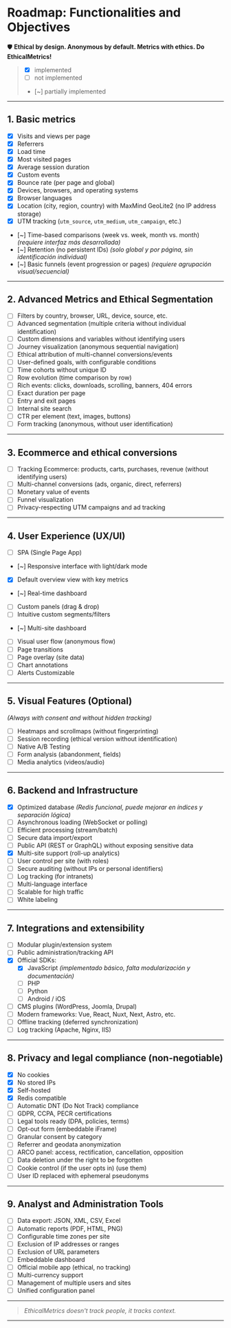 # Roadmap: Functionalities and Objectives

🛡️ **Ethical by design. Anonymous by default. Metrics with ethics. Do EthicalMetrics!**

> * [x] implemented
> * [ ] not implemented 
> * [~] partially implemented 

---

## 1. Basic metrics 

* [x] Visits and views per page
* [x] Referrers
* [x] Load time
* [x] Most visited pages
* [x] Average session duration
* [x] Custom events
* [x] Bounce rate (per page and global)
* [x] Devices, browsers, and operating systems
* [x] Browser languages
* [x] Location (city, region, country) with MaxMind GeoLite2 (no IP address storage)
* [x] UTM tracking (`utm_source`, `utm_medium`, `utm_campaign`, etc.)
* [~] Time-based comparisons (week vs. week, month vs. month) *(requiere interfaz más desarrollada)*
* [~] Retention (no persistent IDs) *(solo global y por página, sin identificación individual)*
* [~] Basic funnels (event progression or pages) *(requiere agrupación visual/secuencial)*

---

## 2. Advanced Metrics and Ethical Segmentation

* [ ] Filters by country, browser, URL, device, source, etc.
* [ ] Advanced segmentation (multiple criteria without individual identification)
* [ ] Custom dimensions and variables without identifying users
* [ ] Journey visualization (anonymous sequential navigation)
* [ ] Ethical attribution of multi-channel conversions/events
* [ ] User-defined goals, with configurable conditions
* [ ] Time cohorts without unique ID
* [ ] Row evolution (time comparison by row)
* [ ] Rich events: clicks, downloads, scrolling, banners, 404 errors
* [ ] Exact duration per page
* [ ] Entry and exit pages
* [ ] Internal site search
* [ ] CTR per element (text, images, buttons)
* [ ] Form tracking (anonymous, without user identification)

---

## 3. Ecommerce and ethical conversions

* [ ] Tracking Ecommerce: products, carts, purchases, revenue (without identifying users)
* [ ] Multi-channel conversions (ads, organic, direct, referrers)
* [ ] Monetary value of events
* [ ] Funnel visualization
* [ ] Privacy-respecting UTM campaigns and ad tracking

---

## 4. User Experience (UX/UI)

- [ ] SPA (Single Page App)
- [~] Responsive interface with light/dark mode
- [x] Default overview view with key metrics
- [~] Real-time dashboard
- [ ] Custom panels (drag & drop)
- [ ] Intuitive custom segments/filters
- [~] Multi-site dashboard
- [ ] Visual user flow (anonymous flow)
- [ ] Page transitions
- [ ] Page overlay (site data)
- [ ] Chart annotations
- [ ] Alerts Customizable

---

## 5. Visual Features (Optional)

*(Always with consent and without hidden tracking)*

* [ ] Heatmaps and scrollmaps (without fingerprinting)
* [ ] Session recording (ethical version without identification)
* [ ] Native A/B Testing
* [ ] Form analysis (abandonment, fields)
* [ ] Media analytics (videos/audio)

---

## 6. Backend and Infrastructure

* [x] Optimized database *(Redis funcional, puede mejorar en índices y separación lógica)*
* [ ] Asynchronous loading (WebSocket or polling)
* [ ] Efficient processing (stream/batch)
* [ ] Secure data import/export
* [ ] Public API (REST or GraphQL) without exposing sensitive data
* [x] Multi-site support (roll-up analytics)
* [ ] User control per site (with roles)
* [ ] Secure auditing (without IPs or personal identifiers)
* [ ] Log tracking (for intranets)
* [ ] Multi-language interface
* [ ] Scalable for high traffic
* [ ] White labeling

---

## 7. Integrations and extensibility

* [ ] Modular plugin/extension system
* [ ] Public administration/tracking API
* [x] Official SDKs:
  * [x] JavaScript *(implementado básico, falta modularización y documentación)*
  * [ ] PHP
  * [ ] Python
  * [ ] Android / iOS
* [ ] CMS plugins (WordPress, Joomla, Drupal)
* [ ] Modern frameworks: Vue, React, Nuxt, Next, Astro, etc.
* [ ] Offline tracking (deferred synchronization)
* [ ] Log tracking (Apache, Nginx, IIS)

---

## 8. Privacy and legal compliance (non-negotiable)

* [x] No cookies
* [x] No stored IPs
* [x] Self-hosted
* [x] Redis compatible
* [ ] Automatic DNT (Do Not Track) compliance
* [ ] GDPR, CCPA, PECR certifications
* [ ] Legal tools ready (DPA, policies, terms)
* [ ] Opt-out form (embeddable iFrame)
* [ ] Granular consent by category
* [ ] Referrer and geodata anonymization
* [ ] ARCO panel: access, rectification, cancellation, opposition
* [ ] Data deletion under the right to be forgotten
* [ ] Cookie control (if the user opts in) (use them)
* [ ] User ID replaced with ephemeral pseudonyms

---

## 9. Analyst and Administration Tools

* [ ] Data export: JSON, XML, CSV, Excel
* [ ] Automatic reports (PDF, HTML, PNG)
* [ ] Configurable time zones per site
* [ ] Exclusion of IP addresses or ranges
* [ ] Exclusion of URL parameters
* [ ] Embeddable dashboard
* [ ] Official mobile app (ethical, no tracking)
* [ ] Multi-currency support
* [ ] Management of multiple users and sites
* [ ] Unified configuration panel

---

> *EthicalMetrics doesn't track people, it tracks context.*

---